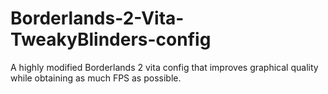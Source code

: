 # Borderlands-2-Vita-TweakyBlinders-config
A highly modified Borderlands 2 vita config that improves graphical quality while obtaining as much FPS as possible.
